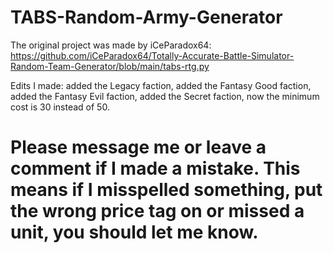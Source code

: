 # TABS-Random-Army-Generator

The original project was made by iCeParadox64: https://github.com/iCeParadox64/Totally-Accurate-Battle-Simulator-Random-Team-Generator/blob/main/tabs-rtg.py

Edits I made: 
added the Legacy faction,
added the Fantasy Good faction,
added the Fantasy Evil faction,
added the Secret faction,
now the minimum cost is 30 instead of 50.

# Please message me or leave a comment if I made a mistake. This means if I misspelled something, put the wrong price tag on or missed a unit, you should let me know.
